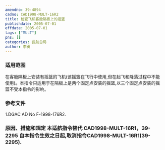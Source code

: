 ```yaml
---
amendno: 39-4894  
cadno: CAD1998-MULT-16R2  
title: 检查飞机客舱隔板上的摇篮  
publishdate: 2005-07-01  
effdate: 2005-07-01  
tags: ["MULT"]  
pns: []  
categories: 民航总局  
author: 李勇  
---
```

  
### 适用范围  
在客舱隔板上安装有摇篮的飞机(该摇篮在飞行中使用,但在起飞和降落过程中不能使用)。本指令只适用于在隔板上是两个固定点安装的摇篮,以三个固定点安装的摇篮不受本指令的影响。  
  
<!--more-->  
### 参考文件  
1.DGAC AD No F-1998-176R2.  
  
### 原因、措施和规定 本适航指令替代 CAD1998-MULT-16R1，39-2295 自本指令生效之日起,取消指令CAD1998-MULT-16R1(39-2295).  
